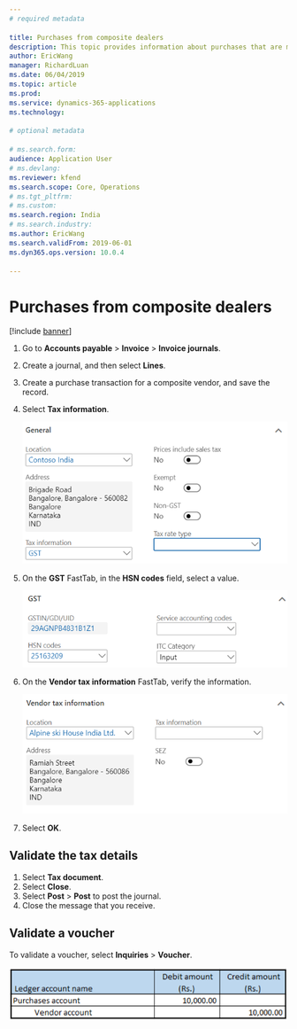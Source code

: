```yaml
---
# required metadata

title: Purchases from composite dealers
description: This topic provides information about purchases that are made from a composite dealer.
author: EricWang
manager: RichardLuan
ms.date: 06/04/2019
ms.topic: article
ms.prod: 
ms.service: dynamics-365-applications
ms.technology: 

# optional metadata

# ms.search.form: 
audience: Application User
# ms.devlang: 
ms.reviewer: kfend
ms.search.scope: Core, Operations
# ms.tgt_pltfrm: 
# ms.custom: 
ms.search.region: India
# ms.search.industry: 
ms.author: EricWang
ms.search.validFrom: 2019-06-01
ms.dyn365.ops.version: 10.0.4

---
```


# Purchases from composite dealers

[!include [banner](../includes/banner.md)]

1. Go to **Accounts payable** \> **Invoice** \> **Invoice journals**.
2. Create a journal, and then select **Lines**.
3. Create a purchase transaction for a composite vendor, and save the record.
4. Select **Tax information**.

    ![Tax information dialog box](media/Annotation-2019-05-16-101054.png)

5. On the **GST** FastTab, in the **HSN codes** field, select a value.

    ![GST FastTab](media/Annotation-2019-05-16-101138.png)

6. On the **Vendor tax information** FastTab, verify the information.

    ![Vendor tax information FastTab](media/Annotation-2019-05-16-101246.png)

7. Select **OK**.

## Validate the tax details

1. Select **Tax document**.
2. Select **Close**.
3. Select **Post** \> **Post** to post the journal.
4. Close the message that you receive.

## Validate a voucher

To validate a voucher, select **Inquiries** \> **Voucher**.

![Example](media/Annotation-2019-05-16-100656.png)
